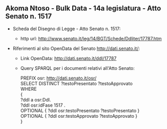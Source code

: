 ## Akoma Ntoso - Bulk Data - 14a legislatura - Atto Senato n. 1517 ##

* Scheda del Disegno di Legge - Atto Senato n. 1517:
	* http url: http://www.senato.it/leg/14/BGT/Schede/Ddliter/17787.htm

* Riferimenti al sito OpenData del Senato http://dati.senato.it/:
	* Link OpenData: http://dati.senato.it/ddl/17787
	* Query SPARQL per i documenti relativi all'Atto Senato:

        PREFIX osr: <http://dati.senato.it/osr/>  
		SELECT DISTINCT ?testoPresentato ?testoApprovato  
		WHERE  
		{  
		    ?ddl a osr:Ddl.  
		    ?ddl osr:idFase 1517 .  
		    OPTIONAL { ?ddl osr:testoPresentato ?testoPresentato }  
		    OPTIONAL { ?ddl osr:testoApprovato ?testoApprovato }  
		}
		